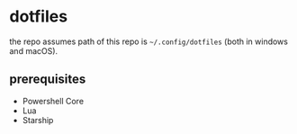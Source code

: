 # dotfiles
the repo assumes path of this repo is `~/.config/dotfiles` (both in windows and macOS).
## prerequisites
* Powershell Core
* Lua
* Starship
